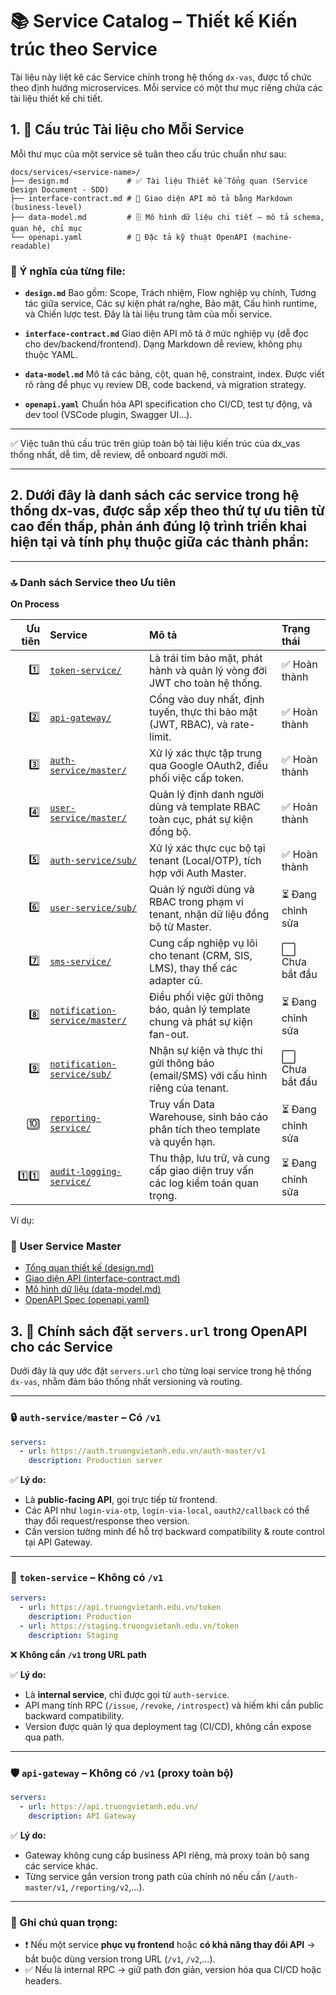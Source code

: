 # 📚 Service Catalog – Thiết kế Kiến trúc theo Service

Tài liệu này liệt kê các Service chính trong hệ thống `dx-vas`, được tổ chức theo định hướng microservices. Mỗi service có một thư mục riêng chứa các tài liệu thiết kế chi tiết.

## 1. 🧱 Cấu trúc Tài liệu cho Mỗi Service

Mỗi thư mục của một service sẽ tuân theo cấu trúc chuẩn như sau:

```plaintext
docs/services/<service-name>/
├── design.md             # ✅ Tài liệu Thiết kế Tổng quan (Service Design Document - SDD)
├── interface-contract.md # 📘 Giao diện API mô tả bằng Markdown (business-level)
├── data-model.md         # 🗄️ Mô hình dữ liệu chi tiết – mô tả schema, quan hệ, chỉ mục
└── openapi.yaml          # 📡 Đặc tả kỹ thuật OpenAPI (machine-readable)
```

### 📄 Ý nghĩa của từng file:

* **`design.md`**
  Bao gồm: Scope, Trách nhiệm, Flow nghiệp vụ chính, Tương tác giữa service, Các sự kiện phát ra/nghe, Bảo mật, Cấu hình runtime, và Chiến lược test. Đây là tài liệu trung tâm của mỗi service.

* **`interface-contract.md`**
  Giao diện API mô tả ở mức nghiệp vụ (dễ đọc cho dev/backend/frontend). Dạng Markdown dễ review, không phụ thuộc YAML.

* **`data-model.md`**
  Mô tả các bảng, cột, quan hệ, constraint, index. Được viết rõ ràng để phục vụ review DB, code backend, và migration strategy.

* **`openapi.yaml`**
  Chuẩn hóa API specification cho CI/CD, test tự động, và dev tool (VSCode plugin, Swagger UI…).

---

✅ Việc tuân thủ cấu trúc trên giúp toàn bộ tài liệu kiến trúc của dx\_vas thống nhất, dễ tìm, dễ review, dễ onboard người mới.

---

## 2. Dưới đây là danh sách các **service trong hệ thống dx-vas**, được sắp xếp theo **thứ tự ưu tiên từ cao đến thấp**, phản ánh đúng lộ trình triển khai hiện tại và tính phụ thuộc giữa các thành phần:

---

### 🔝 **Danh sách Service theo Ưu tiên**

**On Process**

| Ưu tiên | Service | Mô tả | Trạng thái |
|---:|:---|:---|:---|
| 1️⃣ | [`token-service/`](./token-service/design.md) | Là trái tim bảo mật, phát hành và quản lý vòng đời JWT cho toàn hệ thống. | ✅ Hoàn thành |
| 2️⃣ | [`api-gateway/`](./api-gateway/design.md) | Cổng vào duy nhất, định tuyến, thực thi bảo mật (JWT, RBAC), và rate-limit. | ✅ Hoàn thành |
| 3️⃣ | [`auth-service/master/`](./auth-service/master/design.md) | Xử lý xác thực tập trung qua Google OAuth2, điều phối việc cấp token. | ✅ Hoàn thành |
| 4️⃣ | [`user-service/master/`](./user-service/master/design.md) | Quản lý định danh người dùng và template RBAC toàn cục, phát sự kiện đồng bộ. | ✅ Hoàn thành |
| 5️⃣ | [`auth-service/sub/`](./auth-service/sub/design.md) | Xử lý xác thực cục bộ tại tenant (Local/OTP), tích hợp với Auth Master. | ✅ Hoàn thành |
| 6️⃣ | [`user-service/sub/`](./user-service/sub/design.md) | Quản lý người dùng và RBAC trong phạm vi tenant, nhận dữ liệu đồng bộ từ Master. | ⏳ Đang chỉnh sửa |
| 7️⃣ | [`sms-service/`](./sms-service/design.md) | Cung cấp nghiệp vụ lõi cho tenant (CRM, SIS, LMS), thay thế các adapter cũ. | ⬜ Chưa bắt đầu |
| 8️⃣ | [`notification-service/master/`](./notification-service/master/design.md) | Điều phối việc gửi thông báo, quản lý template chung và phát sự kiện fan-out. | ⏳ Đang chỉnh sửa |
| 9️⃣ | [`notification-service/sub/`](./notification-service/sub/design.md) | Nhận sự kiện và thực thi gửi thông báo (email/SMS) với cấu hình riêng của tenant. | ⬜ Chưa bắt đầu |
| 🔟 | [`reporting-service/`](./reporting-service/design.md) | Truy vấn Data Warehouse, sinh báo cáo phân tích theo template và quyền hạn. | ⏳ Đang chỉnh sửa |
| 1️⃣1️⃣| [`audit-logging-service/`](./audit-logging-service/design.md) | Thu thập, lưu trữ, và cung cấp giao diện truy vấn các log kiểm toán quan trọng. | ⏳ Đang chỉnh sửa |

Ví dụ:

### 🧠 User Service Master

- [Tổng quan thiết kế (design.md)](./user-service/master/design.md)
- [Giao diện API (interface-contract.md)](./user-service/master/interface-contract.md)
- [Mô hình dữ liệu (data-model.md)](./user-service/master/data-model.md)
- [OpenAPI Spec (openapi.yaml)](./user-service/master/openapi.yaml)

## 3. 📡 Chính sách đặt `servers.url` trong OpenAPI cho các Service

Dưới đây là quy ước đặt `servers.url` cho từng loại service trong hệ thống `dx-vas`, nhằm đảm bảo thống nhất versioning và routing.

---

### 🔒 `auth-service/master` – **Có `/v1`**

```yaml
servers:
  - url: https://auth.truongvietanh.edu.vn/auth-master/v1
    description: Production server
```

✅ **Lý do:**

* Là **public-facing API**, gọi trực tiếp từ frontend.
* Các API như `login-via-otp`, `login-via-local`, `oauth2/callback` có thể thay đổi request/response theo version.
* Cần version tường minh để hỗ trợ backward compatibility & route control tại API Gateway.

---

### 🎯 `token-service` – **Không có `/v1`**

```yaml
servers:
  - url: https://api.truongvietanh.edu.vn/token
    description: Production
  - url: https://staging.truongvietanh.edu.vn/token
    description: Staging
```

❌ **Không cần `/v1` trong URL path**

✅ **Lý do:**

* Là **internal service**, chỉ được gọi từ `auth-service`.
* API mang tính RPC (`/issue`, `/revoke`, `/introspect`) và hiếm khi cần public backward compatibility.
* Version được quản lý qua deployment tag (CI/CD), không cần expose qua path.

---

### 🛡️ `api-gateway` – **Không có `/v1` (proxy toàn bộ)**

```yaml
servers:
  - url: https://api.truongvietanh.edu.vn/
    description: API Gateway
```

✅ **Lý do:**

* Gateway không cung cấp business API riêng, mà proxy toàn bộ sang các service khác.
* Từng service gắn version trong path của chính nó nếu cần (`/auth-master/v1`, `/reporting/v2`,…).

---

### 📌 Ghi chú quan trọng:

* ❗ Nếu một service **phục vụ frontend** hoặc **có khả năng thay đổi API** → bắt buộc dùng version trong URL (`/v1`, `/v2`,…).
* ✅ Nếu là internal RPC → giữ path đơn giản, version hóa qua CI/CD hoặc headers.
